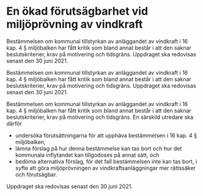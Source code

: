 # En ökad förutsägbarhet vid miljöprövning av vindkraft

Bestämmelsen om kommunal tillstyrkan av anläggandet av vindkraft i 16 kap. 4 § miljöbalken har fått kritik som bland annat består i att den saknar beslutskriterier, krav på motivering och tidsgräns. Uppdraget ska redovisas senast den 30 juni 2021.

Bestämmelsen om kommunal tillstyrkan av anläggandet av vindkraft i 16 kap. 4 § miljöbalken har fått kritik som bland annat består i att den saknar beslutskriterier, krav på motivering och tidsgräns. Uppdraget ska redovisas senast den 30 juni 2021.

Bestämmelsen om kommunal tillstyrkan av anläggandet av vindkraft i 16 kap. 4 § miljöbalken har fått kritik som bland annat består i att den saknar beslutskriterier, krav på motivering och tidsgräns. En särskild utredare ska därför

* undersöka förutsättningarna för att upphäva bestämmelsen i 16 kap. 4 § miljöbalken,
* lämna förslag på hur denna bestämmelse kan tas bort och hur det kommunala inflytandet kan tillgodoses på annat sätt, och
* bedöma alternativa förslag, för det fall bestämmelsen inte kan tas bort, i syfte att göra miljöprövningen av vindkraftsanläggningar mer rättssäker och förutsägbar.

Uppdraget ska redovisas senast den 30 juni 2021.
